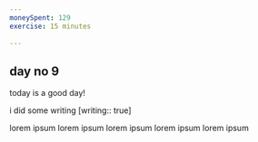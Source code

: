 ```yaml
---
moneySpent: 129
exercise: 15 minutes
 
---
```

## day no 9
today is a good day!
 

i did some writing [writing:: true]

lorem ipsum lorem ipsum lorem ipsum lorem ipsum lorem ipsum
